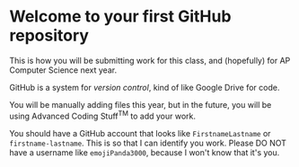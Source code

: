 # Welcome to your first GitHub repository

This is how you will be submitting work for this class, and (hopefully) for AP Computer Science next year.

GitHub is a system for _version control_, kind of like Google Drive for code.

You will be manually adding files this year, but in the future, you will be using Advanced Coding Stuff<sup>TM</sup> to add your work.

You should have a GitHub account that looks like <code>FirstnameLastname</code> or <code>firstname-lastname</code>. This is so that I can identify you work. Please DO NOT have a username like <code>emojiPanda3000</code>, because I won't know that it's you. 
